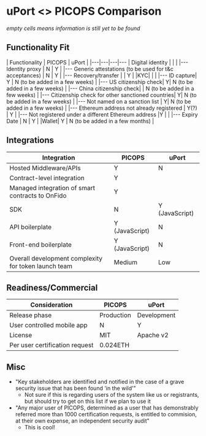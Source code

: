 # uPort <> PICOPS Comparison

<i>empty cells means information is still yet to be found</i>

## Functionality Fit

| Functionality | PICOPS | uPort |
|---|---|---|---
| Digital identity | | |
|--- Identity proxy | N | Y |
|--- Generic attestations (to be used for t&c acceptances) | N | Y |
|--- Recovery/transfer |  | Y |
|KYC| |  |
|--- ID capture| Y | N (to be added in a few weeks) |
|--- US citizenship check| Y| N (to be added in a few weeks) |
|--- China citizenship check| | N (to be added in a few weeks) |
|--- Citizenship check for other sanctioned countries| Y| N (to be added in a few weeks) |
|--- Not named on a sanction list | Y| N (to be added in a few weeks) |
|--- Ethereum address not already registered | Y(?) | Y |
|--- Not registered under a different Ethereum address  |Y |  |
|--- Expiry Date  | N | Y |
|Wallet| Y | N (to be added in a few months) |

## Integrations

| Integration | PICOPS | uPort |
|---|---|---|
| Hosted Middleware/APIs | Y |  N |
| Contract-level integration | Y |   |
| Managed integration of smart contracts to OnFido | Y |   |
| SDK | N |  Y (JavaScript) |
| API boilerplate | Y (JavaScript) |  N |
| Front-end boilerplate| Y (JavaScript) |  N |
| Overall development complexity for token launch team| Medium |  Low |

## Readiness/Commercial

| Consideration | PICOPS | uPort |
|---|---|---|
| Release phase | Production | Development |
| User controlled mobile app | N | Y |
| License | MIT | Apache v2 |
| Per user certification request | 0.024ETH | |

## Misc

* "Key stakeholders are identified and notified in the case of a grave security issue that has been found 'in the wild'"
    * Not sure if this is regarding users of the system like us or registrants, but should try to get on this list if we plan to use it
* "Any major user of PICOPS, determined as a user that has demonstrably referred more than 1000 certification requests, is entitled to commision, at their own expense, an independent security audit"
    * This is cool!
